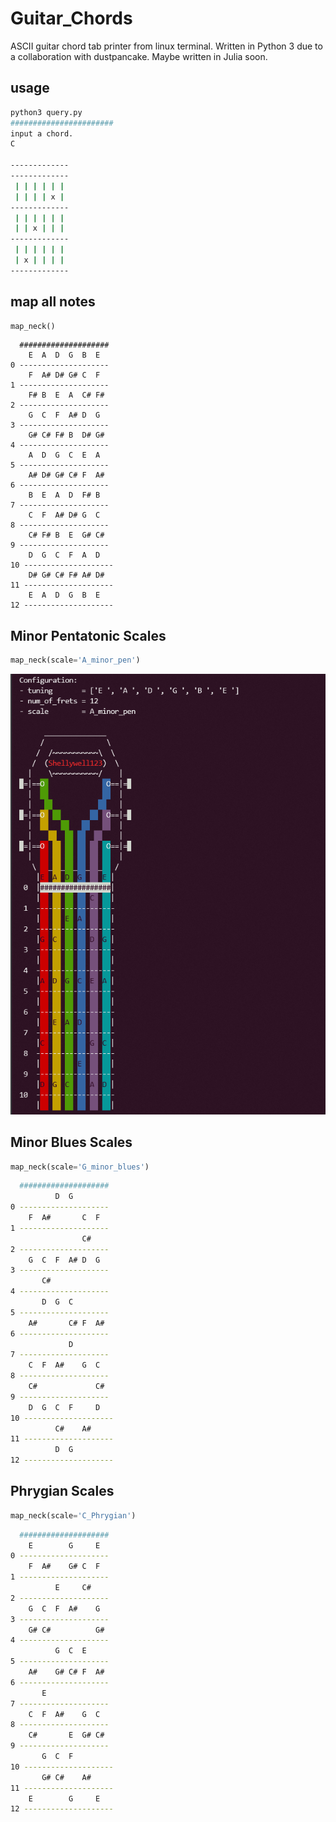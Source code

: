 # Guitar_Chords
ASCII guitar chord tab printer from linux terminal. Written in Python 3 due to a collaboration with dustpancake. Maybe written in Julia soon.

## usage

```bash
python3 query.py
#######################
input a chord.
C

-------------
-------------
 | | | | | |
 | | | | x |
-------------
 | | | | | |
 | | x | | | 
-------------
 | | | | | | 
 | x | | | | 
-------------

```


## map all notes
```py
map_neck()
```

```
  ####################
    E  A  D  G  B  E
0 --------------------
    F  A# D# G# C  F
1 --------------------
    F# B  E  A  C# F#
2 --------------------
    G  C  F  A# D  G
3 --------------------
    G# C# F# B  D# G#
4 --------------------
    A  D  G  C  E  A
5 --------------------
    A# D# G# C# F  A#
6 --------------------
    B  E  A  D  F# B
7 --------------------
    C  F  A# D# G  C
8 --------------------
    C# F# B  E  G# C#
9 --------------------
    D  G  C  F  A  D
10 --------------------
    D# G# C# F# A# D#
11 --------------------
    E  A  D  G  B  E
12 --------------------
```
## Minor Pentatonic Scales
```py
map_neck(scale='A_minor_pen')
```

![](https://github.com/Shellywell123/Guitar_Chords/blob/master/screenshot.png)

## Minor Blues Scales
```py
map_neck(scale='G_minor_blues')
```

```bash
  ####################
          D  G
0 --------------------
    F  A#       C  F
1 --------------------
                C#
2 --------------------
    G  C  F  A# D  G
3 --------------------
       C#
4 --------------------
       D  G  C
5 --------------------
    A#       C# F  A#
6 --------------------
             D
7 --------------------
    C  F  A#    G  C
8 --------------------
    C#             C#
9 --------------------
    D  G  C  F     D
10 --------------------
          C#    A#
11 --------------------
          D  G
12 --------------------
```

## Phrygian Scales
```py
map_neck(scale='C_Phrygian')
```

```bash
  ####################
    E        G     E
0 --------------------
    F  A#    G# C  F
1 --------------------
          E     C#
2 --------------------
    G  C  F  A#    G
3 --------------------
    G# C#          G#
4 --------------------
          G  C  E
5 --------------------
    A#    G# C# F  A#
6 --------------------
       E
7 --------------------
    C  F  A#    G  C
8 --------------------
    C#       E  G# C#
9 --------------------
       G  C  F
10 --------------------
       G# C#    A#
11 --------------------
    E        G     E
12 --------------------
```
